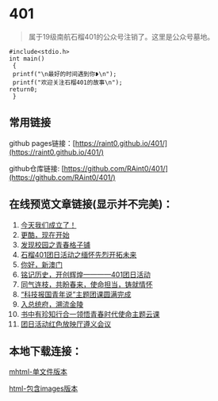 # 401

> 属于19级南航石榴401的公众号注销了。这里是公众号墓地。

```
#include<stdio.h>
int main()
 {
 printf("\n最好的时间遇到你❥\n");
 printf("欢迎关注石榴401的故事\n");
return0;
 }
```

## 常用链接

github pages链接：[https://raint0.github.io/401/](https://raint0.github.io/401/)

github仓库链接: [https://github.com/RAint0/401/](https://github.com/RAint0/401/)

## 在线预览文章链接(显示并不完美)：

1. [今天我们成立了！](https://raint0.github.io/401/今天我们成立了！.html)
2. [更酷，现在开始](https://raint0.github.io/401/更酷，现在开始.html)
3. [发现校园之青春格子铺](https://raint0.github.io/401/发现校园之青春格子铺.html)
4. [石榴401团日活动之缅怀先烈开拓未来](https://raint0.github.io/401/石榴401团日活动之缅怀先烈开拓未来.html)
5. [你好，新澳门](https://raint0.github.io/401/你好，新澳门.html)
6. [铭记历史，开创辉煌————401团日活动](https://raint0.github.io/401/铭记历史，开创辉煌401团日活动.html)
7. [同气连枝，共盼春来，使命担当，铸就情怀](https://raint0.github.io/401/同气连枝，共盼春来，使命担当，铸就情怀.html)
8. [“科技报国青年说”主题团课圆满完成](https://raint0.github.io/401/科技报国青年说主题团课圆满完成.html)
9. [入总统府，溯流金陵](https://raint0.github.io/401/入总统府，溯流金陵.html)
10. [书中有珍知行合一领悟青春时代使命主题云课](https://raint0.github.io/401/书中有珍知行合一领悟青春时代使命主题云课.html)
11. [团日活动红色放映厅遵义会议](https://raint0.github.io/401/团日活动红色放映厅遵义会议.html)

## 本地下载连接：

[mhtml-单文件版本](https://github.com/RAint0/401/releases/tag/html_version)

[html-包含images版本](https://github.com/RAint0/401/releases/tag/html_version)

